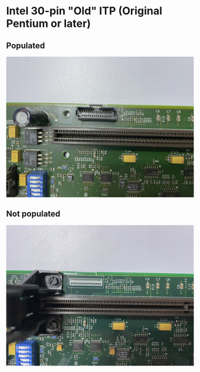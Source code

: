 # Intel 30-pin "Old" ITP (Original Pentium or later)
## Populated
![Populated](./ITP/ITPOld_P.jpg)
## Not populated
![Not populated](./ITP/ITPOld_NP.jpg)